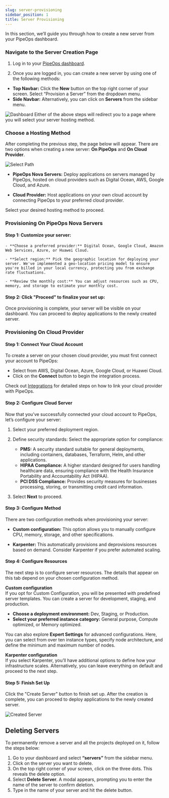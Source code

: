 ```yaml
---
slug: server-provisioning
sidebar_position: 1
title: Server Provisioning
---
```


In this section, we’ll guide you through how to create a new server from your PipeOps dashboard.

### Navigate to the Server Creation Page

1. Log in to your [PipeOps dashboard](https://console.pipeops.io/auth/signin).

2. Once you are logged in, you can create a new server by using one of the following methods:

- **Top Navbar:** Click the **New** button on the top right corner of your screen. Select “Provision a Server” from the dropdown menu.
- **Side Navbar:** Alternatively, you can click on **Servers** from the sidebar menu.

![Dashboard](https://pub-30c11acc143348fcae20835653c5514d.r2.dev//20/26/Dashboard_1_393ee1240f.png)
Either of the above steps will redirect you to a page where you will select your server hosting method.

### Choose a Hosting Method

After completing the previous step, the page below will appear. There are two options when creating a new server: **On PipeOps** and **On Cloud Provider**.

![Select Path](https://pub-30c11acc143348fcae20835653c5514d.r2.dev//20/26/Select_Path_1_1d8bfb7a63.png)

- **PipeOps Nova Servers:** Deploy applications on servers managed by PipeOps, hosted on cloud providers such as Digital Ocean, AWS, Google Cloud, and Azure.

- **Cloud Provider:** Host applications on your own cloud account by connecting PipeOps to your preferred cloud provider.

Select your desired hosting method to proceed.

### Provisioning On PipeOps Nova Servers

#### Step 1: Customize your server:

    - **Choose a preferred provider:** Digital Ocean, Google Cloud, Amazon Web Services, Azure, or Huawei Cloud.

    - **Select region:** Pick the geographic location for deploying your server. We've implemented a geo-location pricing model to ensure you're billed in your local currency, protecting you from exchange rate fluctuations.

    - **Review the monthly cost:** You can adjust resources such as CPU, memory, and storage to estimate your monthly cost.

#### Step 2: Click "Proceed" to finalize your set up:

Once provisioning is complete, your server will be visible on your dashboard. You can proceed to deploy applications to the newly created server.

### Provisioning On Cloud Provider

#### Step 1: Connect Your Cloud Account

To create a server on your chosen cloud provider, you must first connect your account to PipeOps:

- Select from AWS, Digital Ocean, Azure, Google Cloud, or Huawei Cloud.
- Click on the **Connect** button to begin the integration process.

Check out [Integrations](/docs/category/Integrations) for detailed steps on how to link your cloud provider with PipeOps.

#### Step 2: Configure Cloud Server

Now that you’ve successfully connected your cloud account to PipeOps, let’s configure your server:

1. Select your preferred deployment region.
2. Define security standards: Select the appropriate option for compliance:

   - **PMS:** A security standard suitable for general deployments, including containers, databases, Terraform, Helm, and other applications.
   - **HIPAA Compliance:** A higher standard designed for users handling healthcare data, ensuring compliance with the Health Insurance Portability and Accountability Act (HIPAA).
   - **PCI DSS Compliance:** Provides security measures for businesses processing, storing, or transmitting credit card information.

3. Select **Next** to proceed.

#### Step 3: Configure Method

There are two configuration methods when provisioning your server:

- **Custom configuration:** This option allows you to manually configure CPU, memory, storage, and other specifications.

- **Karpenter:** This automatically provisions and deprovisions resources based on demand. Consider Karpenter if you prefer automated scaling.

#### Step 4: Configure Resources

The next step is to configure server resources. The details that appear on this tab depend on your chosen configuration method.

**Custom configuration**  
If you opt for Custom Configuration, you will be presented with predefined server templates. You can create a server for development, staging, and production.

- **Choose a deployment environment:** Dev, Staging, or Production.
- **Select your preferred instance category:** General purpose, Compute optimized, or Memory optimized.

You can also explore **Expert Settings** for advanced configurations. Here, you can select from over ten instance types, specify node architecture, and define the minimum and maximum number of nodes.

**Karpenter configuration**  
If you select Karpenter, you’ll have additional options to define how your infrastructure scales. Alternatively, you can leave everything on default and proceed to the next step.

#### Step 5: Finish Set Up

Click the "Create Server" button to finish set up. After the creation is complete, you can proceed to deploy applications to the newly created server.

![Created Server](https://pub-30c11acc143348fcae20835653c5514d.r2.dev//20/26/server_Overview_e7518cfacb.png)

## Deleting Servers

To permanently remove a server and all the projects deployed on it, follow the steps below:

<!-- You need to delete all projects and add-ons deployed on your server first -->

1. Go to your dashboard and select **“servers”** from the sidebar menu.
2. Click on the server you want to delete.
3. On the top right corner of your screen, click on the three dots. This reveals the delete option.
4. Select **Delete Server**. A modal appears, prompting you to enter the name of the server to confirm deletion.
5. Type in the name of your server and hit the delete button.
